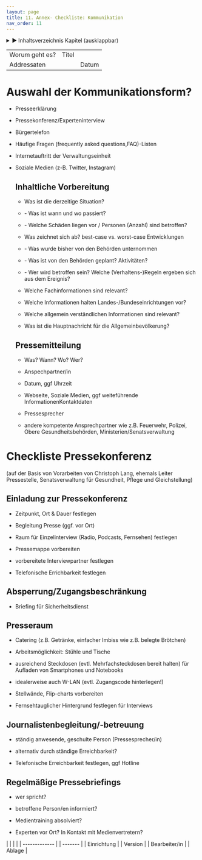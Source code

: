```yaml
---
layout: page
title: 11. Annex- Checkliste: Kommunikation
nav_order: 11
---
```

 
<details markdown="block"> 
  <summary> 
      &#9658; Inhaltsverzeichnis Kapitel (ausklappbar) 
  </summary>
 
1. TOC
{:toc}
 </details>
 
   <p></p>
 
 
|                |       |       |
| -------------- | ----- | ----- |
| Worum geht es? | Titel |       |
| Addressaten    |       | Datum |

# **Auswahl der Kommunikationsform?**

  - Presseerklärung

  - Pressekonferenz/Experteninterview

  - Bürgertelefon

  - Häufige Fragen (frequently asked questions,FAQ)-Listen

  - Internetauftritt der Verwaltungseinheit

  - Soziale Medien (z-B. Twitter, Instagram)
    
    ## Inhaltliche Vorbereitung
    
      - Was ist die derzeitige Situation?
    
      - \- Was ist wann und wo passiert?
    
      - \- Welche Schäden liegen vor / Personen (Anzahl) sind betroffen?
    
      - Was zeichnet sich ab? best-case vs. worst-case Entwicklungen
    
      - \- Was wurde bisher von den Behörden unternommen
    
      - \- Was ist von den Behörden geplant? Aktivitäten?
    
      - \- Wer wird betroffen sein? Welche (Verhaltens-)Regeln ergeben
        sich aus dem Ereignis?
    
      - Welche Fachinformationen sind relevant?
    
      - Welche Informationen halten Landes-/Bundeseinrichtungen vor?
    
      - Welche allgemein verständlichen Informationen sind relevant?
    
      - Was ist die Hauptnachricht für die Allgemeinbevölkerung?
    
    ## Pressemitteilung
    
      - Was? Wann? Wo? Wer?
    
      - Anspechpartner/in
    
      - Datum, ggf Uhrzeit
    
      - Webseite, Soziale Medien, ggf weiteführende
        InformationenKontaktdaten
    
    <!-- end list -->
    
      - Pressesprecher
    
      - andere kompetente Ansprechpartner wie z.B. Feuerwehr, Polizei,
        Obere Gesundheitsbehörden, Ministerien/Senatsverwaltung

# **Checkliste Pressekonferenz**

(auf der Basis von Vorarbeiten von Christoph Lang, ehemals Leiter
Pressestelle, Senatsverwaltung für Gesundheit, Pflege und
Gleichstellung)

## Einladung zur Pressekonferenz

  - Zeitpunkt, Ort & Dauer festlegen

  - Begleitung Presse (ggf. vor Ort)

  - Raum für Einzelinterview (Radio, Podcasts, Fernsehen) festlegen

  - Pressemappe vorbereiten

  - vorbereitete Interviewpartner festlegen

  - Telefonische Errichbarkeit festlegen

## Absperrung/Zugangsbeschränkung

  - Briefing für Sicherheitsdienst

## Presseraum

  - Catering (z.B. Getränke, einfacher Imbiss wie z.B. belegte Brötchen)

  - Arbeitsmöglichkeit: Stühle und Tische

  - ausreichend Steckdosen (evtl. Mehrfachsteckdosen bereit halten) für
    Aufladen von Smartphones und Notebooks

  - idealerweise auch W-LAN (evtl. Zugangscode hinterlegen\!)

  - Stellwände, Flip-charts vorbereiten

  - Fernsehtauglicher Hintergrund festlegen für Interviews

## Journalistenbegleitung/-betreuung

  - ständig anwesende, geschulte Person (Pressesprecher/in)

  - alternativ durch ständige Erreichbarkeit?

  - Telefonische Erreichbarkeit festlegen, ggf Hotline

## Regelmäßige Pressebriefings

  - wer spricht?

  - betroffene Person/en informiert?

  - Medientraining absolviert?

  - Experten vor Ort? In Kontakt mit Medienvertretern?

|               |  |         |
| ------------- |  | ------- |
| Einrichtung   |  | Version |
| Bearbeiter/in |  | Ablage  |

<div class="section fnlist" data-role="doc-footnotes">

</div>
